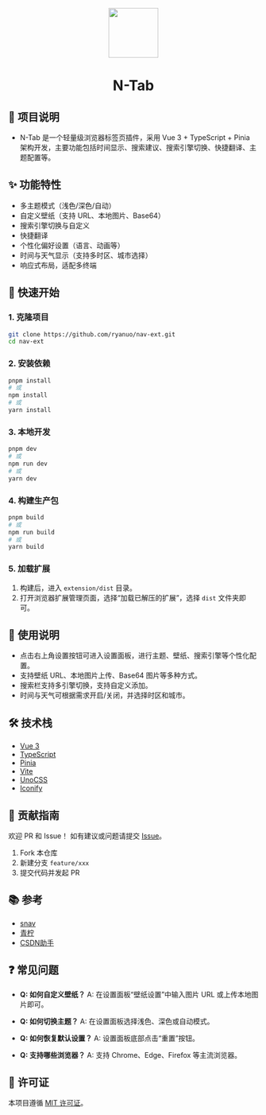<p align="center">
<img src="https://raw.githubusercontent.com/ryanuo/tab-ext/refs/heads/main/extension/assets/logo.svg" style="width:100px;" />
</p>

<h1 align="center">N-Tab</h1>

## 🧩 项目说明

- N-Tab 是一个轻量级浏览器标签页插件，采用 Vue 3 + TypeScript + Pinia 架构开发，主要功能包括时间显示、搜索建议、搜索引擎切换、快捷翻译、主题配置等。

## ✨ 功能特性

- 多主题模式（浅色/深色/自动）
- 自定义壁纸（支持 URL、本地图片、Base64）
- 搜索引擎切换与自定义
- 快捷翻译
- 个性化偏好设置（语言、动画等）
- 时间与天气显示（支持多时区、城市选择）
- 响应式布局，适配多终端

## 🚀 快速开始

### 1. 克隆项目

```bash
git clone https://github.com/ryanuo/nav-ext.git
cd nav-ext
```

### 2. 安装依赖

```bash
pnpm install
# 或
npm install
# 或
yarn install
```

### 3. 本地开发

```bash
pnpm dev
# 或
npm run dev
# 或
yarn dev
```

### 4. 构建生产包

```bash
pnpm build
# 或
npm run build
# 或
yarn build
```

### 5. 加载扩展

1. 构建后，进入 `extension/dist` 目录。
2. 打开浏览器扩展管理页面，选择“加载已解压的扩展”，选择 `dist` 文件夹即可。

## 📝 使用说明

- 点击右上角设置按钮可进入设置面板，进行主题、壁纸、搜索引擎等个性化配置。
- 支持壁纸 URL、本地图片上传、Base64 图片等多种方式。
- 搜索栏支持多引擎切换，支持自定义添加。
- 时间与天气可根据需求开启/关闭，并选择时区和城市。

## 🛠️ 技术栈

- [Vue 3](https://vuejs.org/)
- [TypeScript](https://www.typescriptlang.org/)
- [Pinia](https://pinia.vuejs.org/)
- [Vite](https://vitejs.dev/)
- [UnoCSS](https://uno.antfu.me/)
- [Iconify](https://iconify.design/)

## 🤝 贡献指南

欢迎 PR 和 Issue！
如有建议或问题请提交 [Issue](https://github.com/ryanuo/nav-ext/issues)。

1. Fork 本仓库
2. 新建分支 `feature/xxx`
3. 提交代码并发起 PR

## 📚 参考

- [snav](https://github.com/imsyy/SNav)
- [青柠](https://www.limestart.cn/)
- [CSDN助手](https://plugin.csdn.net/)

## ❓ 常见问题

- **Q: 如何自定义壁纸？**
  A: 在设置面板“壁纸设置”中输入图片 URL 或上传本地图片即可。

- **Q: 如何切换主题？**
  A: 在设置面板选择浅色、深色或自动模式。

- **Q: 如何恢复默认设置？**
  A: 设置面板底部点击“重置”按钮。

- **Q: 支持哪些浏览器？**
  A: 支持 Chrome、Edge、Firefox 等主流浏览器。

## 📄 许可证

本项目遵循 [MIT 许可证](./LICENSE)。
